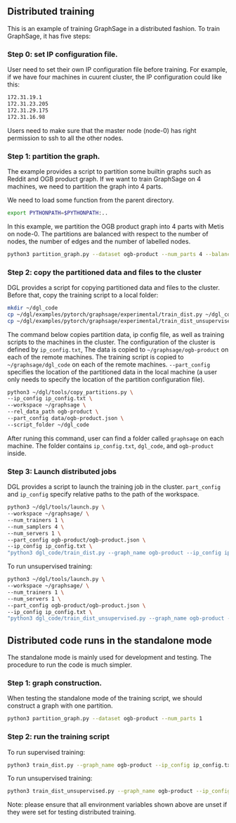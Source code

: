 ## Distributed training

This is an example of training GraphSage in a distributed fashion. To train GraphSage, it has five steps:

### Step 0: set IP configuration file.

User need to set their own IP configuration file before training. For example, if we have four machines in cuurent cluster, the IP configuration
could like this:

```bash
172.31.19.1
172.31.23.205
172.31.29.175
172.31.16.98
```

Users need to make sure that the master node (node-0) has right permission to ssh to all the other nodes.

### Step 1: partition the graph.

The example provides a script to partition some builtin graphs such as Reddit and OGB product graph.
If we want to train GraphSage on 4 machines, we need to partition the graph into 4 parts.

We need to load some function from the parent directory.
```bash
export PYTHONPATH=$PYTHONPATH:..
```

In this example, we partition the OGB product graph into 4 parts with Metis on node-0. The partitions are balanced with respect to
the number of nodes, the number of edges and the number of labelled nodes.
```bash
python3 partition_graph.py --dataset ogb-product --num_parts 4 --balance_train --balance_edges
```

### Step 2: copy the partitioned data and files to the cluster

DGL provides a script for copying partitioned data and files to the cluster. Before that, copy the training script to a local folder:

```bash
mkdir ~/dgl_code
cp ~/dgl/examples/pytorch/graphsage/experimental/train_dist.py ~/dgl_code
cp ~/dgl/examples/pytorch/graphsage/experimental/train_dist_unsupervised.py ~/dgl_code
```

The command below copies partition data, ip config file, as well as training scripts to the machines in the cluster. The configuration of the cluster is defined by `ip_config.txt`, The data is copied to `~/graphsage/ogb-product` on each of the remote machines. The training script is copied to `~/graphsage/dgl_code` on each of the remote machines. `--part_config` specifies the location of the partitioned data in the local machine (a user only needs to specify
the location of the partition configuration file).

```bash
python3 ~/dgl/tools/copy_partitions.py \
--ip_config ip_config.txt \
--workspace ~/graphsage \
--rel_data_path ogb-product \
--part_config data/ogb-product.json \
--script_folder ~/dgl_code
```

After runing this command, user can find a folder called ``graphsage`` on each machine. The folder contains ``ip_config.txt``, ``dgl_code``, and ``ogb-product`` inside.

### Step 3: Launch distributed jobs

DGL provides a script to launch the training job in the cluster. `part_config` and `ip_config`
specify relative paths to the path of the workspace.

```bash
python3 ~/dgl/tools/launch.py \
--workspace ~/graphsage/ \
--num_trainers 1 \
--num_samplers 4 \
--num_servers 1 \
--part_config ogb-product/ogb-product.json \
--ip_config ip_config.txt \
"python3 dgl_code/train_dist.py --graph_name ogb-product --ip_config ip_config.txt --num_servers 1 --num_epochs 30 --batch_size 1000 --num_workers 4"
```

To run unsupervised training:

```bash
python3 ~/dgl/tools/launch.py \
--workspace ~/graphsage/ \
--num_trainers 1 \
--num_servers 1 \
--part_config ogb-product/ogb-product.json \
--ip_config ip_config.txt \
"python3 dgl_code/train_dist_unsupervised.py --graph_name ogb-product --ip_config ip_config.txt --num_servers 1 --num_epochs 3 --batch_size 1000"
```

## Distributed code runs in the standalone mode

The standalone mode is mainly used for development and testing. The procedure to run the code is much simpler.

### Step 1: graph construction.

When testing the standalone mode of the training script, we should construct a graph with one partition.
```bash
python3 partition_graph.py --dataset ogb-product --num_parts 1
```

### Step 2: run the training script

To run supervised training:

```bash
python3 train_dist.py --graph_name ogb-product --ip_config ip_config.txt --num_epochs 3 --batch_size 1000 --part_config data/ogb-product.json --standalone
```

To run unsupervised training:

```bash
python3 train_dist_unsupervised.py --graph_name ogb-product --ip_config ip_config.txt --num_epochs 3 --batch_size 1000 --part_config data/ogb-product.json --standalone
```

Note: please ensure that all environment variables shown above are unset if they were set for testing distributed training.
